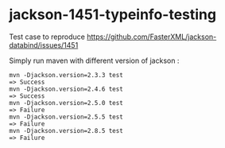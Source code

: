 # jackson-1451-typeinfo-testing

Test case to reproduce https://github.com/FasterXML/jackson-databind/issues/1451

Simply run maven with different version of jackson :
```
mvn -Djackson.version=2.3.3 test
=> Success
mvn -Djackson.version=2.4.6 test
=> Success
mvn -Djackson.version=2.5.0 test
=> Failure
mvn -Djackson.version=2.5.5 test
=> Failure
mvn -Djackson.version=2.8.5 test
=> Failure
```

